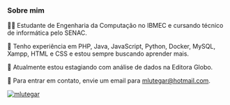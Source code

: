 ### Sobre mim

👨‍🎓 Estudante de Engenharia da Computação no IBMEC e cursando técnico de informática pelo SENAC.

🚀 Tenho experiência em PHP, Java, JavaScript, Python, Docker, MySQL, Xampp, HTML e CSS e estou sempre buscando aprender mais.

💼 Atualmente estou estagiando com análise de dados na Editora Globo.

📧 Para entrar em contato, envie um email para mlutegar@hotmail.com.



[![mlutegar](https://github-readme-stats.vercel.app/api?username=mlutegar&show_icons=true&theme=radical)](https://github.com/mlutegar)

